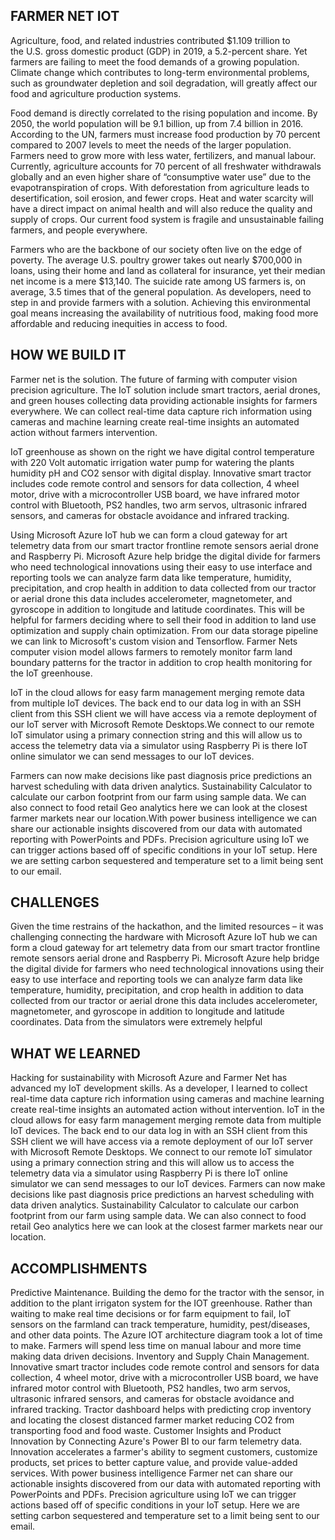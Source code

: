 ## FARMER NET IOT
Agriculture, food, and related industries contributed $1.109 trillion to the U.S. gross domestic product (GDP) in 2019, a 5.2-percent share. Yet farmers are failing to meet the food demands of a growing population. Climate change which contributes to long-term environmental problems, such as groundwater depletion and soil degradation, will greatly affect our food and agriculture production systems.

Food demand is directly correlated to the rising population and income. By 2050, the world population will be 9.1 billion, up from 7.4 billion in 2016. According to the UN, farmers must increase food production by 70 percent compared to 2007 levels to meet the needs of the larger population.
Farmers need to grow more with less water, fertilizers, and manual labour. Currently, agriculture accounts for 70 percent of all freshwater withdrawals globally and an even higher share of “consumptive water use” due to the evapotranspiration of crops. With deforestation from agriculture leads to desertification, soil erosion, and fewer crops. Heat and water scarcity will have a direct impact on animal health and will also reduce the quality and supply of crops.  Our current food system is fragile and unsustainable failing farmers, and people everywhere. 

Farmers who are the backbone of our society often live on the edge of poverty. The average U.S. poultry grower takes out nearly $700,000 in loans, using their home and land as collateral for insurance, yet their median net income is a mere $13,140. The suicide rate among US farmers is, on average, 3.5 times that of the general population. As developers,  need to step in and provide farmers with a solution. Achieving this environmental goal means increasing the availability of nutritious food, making food more affordable and reducing inequities in access to food.

## HOW WE BUILD IT 
Farmer net is the solution. The future of farming with computer vision precision agriculture. The IoT solution include smart tractors, aerial drones, and green houses collecting data providing actionable insights for farmers everywhere. We can collect real-time data capture rich information using cameras and machine learning create real-time insights an automated action without farmers intervention. 

IoT greenhouse as shown on the right we have digital control temperature with 220 Volt automatic irrigation water pump for watering the plants humidity pH and CO2 sensor with digital display. Innovative smart tractor includes code remote control and sensors for data collection, 4 wheel motor, drive with a microcontroller USB board, we have infrared motor control with Bluetooth, PS2 handles,  two arm servos, ultrasonic infrared sensors, and cameras for obstacle avoidance and infrared tracking.

Using Microsoft Azure IoT hub we can form a cloud gateway for art telemetry data from our smart tractor frontline remote sensors aerial drone and Raspberry Pi. Microsoft Azure help bridge the digital divide for farmers who need technological innovations using their easy to use interface and reporting tools we can analyze farm data like temperature, humidity, precipitation, and crop health in addition to data collected from our tractor or aerial drone this data includes accelerometer, magnetometer, and gyroscope in addition to longitude and latitude coordinates. This will be helpful for farmers deciding where to sell their food in addition to land use optimization and supply chain optimization. From our data storage pipeline we can link to Microsoft's custom vision and Tensorflow. Farmer Nets computer vision model allows farmers to remotely monitor farm land boundary patterns for the tractor in addition to crop health monitoring for the IoT greenhouse.

IoT in the cloud allows for easy farm management merging remote data from multiple IoT devices. The back end to our data log in with an SSH client from this SSH client we will have access via a remote deployment of our IoT server with Microsoft Remote Desktops.We connect to our remote IoT simulator using a primary connection string and this will allow us to access the telemetry data via a simulator using Raspberry Pi is there IoT online simulator we can send messages to our IoT devices. 

Farmers can now make decisions like past diagnosis price predictions an harvest scheduling with data driven analytics. Sustainability Calculator to calculate our carbon footprint from our farm using sample data. We can also connect to food retail Geo analytics here we can look at the closest farmer markets near our location.With power business intelligence we can share our actionable insights discovered from our data with automated reporting with PowerPoints and PDFs. Precision agriculture using IoT we can trigger actions based off of specific conditions in your IoT setup. Here we are setting carbon sequestered and temperature set to a limit being sent to our email. 




## CHALLENGES

Given the time restrains of the hackathon, and the limited resources – it was challenging connecting the hardware with Microsoft Azure IoT hub we can form a cloud gateway for art telemetry data from our smart tractor frontline remote sensors aerial drone and Raspberry Pi. Microsoft Azure help bridge the digital divide for farmers who need technological innovations using their easy to use interface and reporting tools we can analyze farm data like temperature, humidity, precipitation, and crop health in addition to data collected from our tractor or aerial drone this data includes accelerometer, magnetometer, and gyroscope in addition to longitude and latitude coordinates. Data from the simulators were extremely helpful

## WHAT WE LEARNED

Hacking for sustainability with Microsoft Azure and Farmer Net has advanced my IoT development skills. As a developer, I learned to collect real-time data capture rich information using cameras and machine learning create real-time insights an automated action without intervention.
IoT in the cloud allows for easy farm management merging remote data from multiple IoT devices. The back end to our data log in with an SSH client from this SSH client we will have access via a remote deployment of our IoT server with Microsoft Remote Desktops.
We connect to our remote IoT simulator using a primary connection string and this will allow us to access the telemetry data via a simulator using Raspberry Pi is there IoT online simulator we can send messages to our IoT devices.
Farmers can now make decisions like past diagnosis price predictions an harvest scheduling with data driven analytics. Sustainability Calculator to calculate our carbon footprint from our farm using sample data. We can also connect to food retail Geo analytics here we can look at the closest farmer markets near our location.

## ACCOMPLISHMENTS

Predictive Maintenance. Building the demo for the tractor with the sensor, in addition to the plant irrigaton system for the IOT greenhouse. Rather than waiting to make real time decisions or for farm equipment to fail, IoT sensors on the farmland can track temperature, humidity, pest/diseases, and other data points. The Azure IOT architecture diagram took a lot of time to make. Farmers will spend less time on manual labour and more time making data driven decisions.
Inventory and Supply Chain Management. Innovative smart tractor includes code remote control and sensors for data collection, 4 wheel motor, drive with a microcontroller USB board, we have infrared motor control with Bluetooth, PS2 handles, two arm servos, ultrasonic infrared sensors, and cameras for obstacle avoidance and infrared tracking. Tractor dashboard helps with predicting crop inventory and locating the closest distanced farmer market reducing CO2 from transporting food and food waste.
Customer Insights and Product Innovation by Connecting Azure's Power BI to our farm telemetry data. Innovation accelerates a farmer's ability to segment customers, customize products, set prices to better capture value, and provide value-added services. With power business intelligence Farmer net can share our actionable insights discovered from our data with automated reporting with PowerPoints and PDFs. Precision agriculture using IoT we can trigger actions based off of specific conditions in your IoT setup. Here we are setting carbon sequestered and temperature set to a limit being sent to our email.
